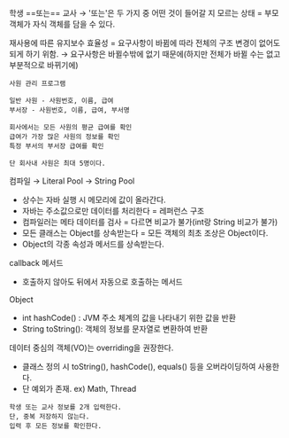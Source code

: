학생 ==또는== 교사 
 → '또는'은 두 가지 중 어떤 것이 들어갈 지 모르는 상태 = 부모 객체가 자식 객체를 담을 수 있다. 

재사용에 따른 유지보수 효율성 = 요구사항이 바뀜에 따라 전체의 구조 변경이 없어도 되게 하기 위함.
→ 요구사항은 바뀔수밖에 없기 때문에(하지만 전체가 바뀔 수는 없고 부분적으로 바뀌기에)


```
사원 관리 프로그램

일반 사원 - 사원번호, 이름, 급여
부서장 - 사원번호, 이름, 급여, 부서명

회사에서는 모든 사원의 평균 급여를 확인
급여가 가장 많은 사원의 정보를 확인
특정 부서의 부서장 급여를 확인

단 회사내 사원은 최대 5명이다.
```



컴파일 → Literal Pool → String Pool
- 상수는 자바 실행 시 메모리에 값이 올라간다.
- 자바는 주소값으로만 데이터를 처리한다 = 레퍼런스 구조
- 컴파일러는 메타 데이터를 검사 = 다르면 비교가 불가(int랑 String 비교가 불가)
- 모든 클래스는 Object를 상속받는다 = 모든 객체의 최초 조상은 Object이다.
- Object의 각종 속성과 메서드를 상속받는다.

callback 메서드
 - 호출하지 않아도 뒤에서 자동으로 호출하는 메서드

Object
- int hashCode() : JVM 주소 체계의 값을 나타내기 위한 값을 반환
- String toString(): 객체의 정보를 문자열로 변환하여 반환

데이터 중심의 객체(VO)는 overriding을 권장한다.
- 클래스 정의 시 toString(), hashCode(), equals() 등을 오버라이딩하여 사용한다.
- 단 예외가 존재. ex) Math, Thread

```
학생 또는 교사 정보를 2개 입력한다.
단, 중복 저장하지 않는다.
입력 후 모든 정보를 확인한다.
```